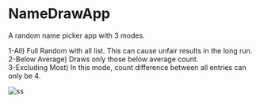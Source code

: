 # NameDrawApp
A random name picker app with 3 modes.<br/>

1-All) Full Random with all list. This can cause unfair results in the long run.<br/>
2-Below Average) Draws only those below average count.<br/>
3-Excluding Most) In this mode, count difference between all entries can only be 4.<br/>

![ss](https://user-images.githubusercontent.com/60854293/96251642-6ef74f80-0fb9-11eb-8173-535cbde7839c.png)
